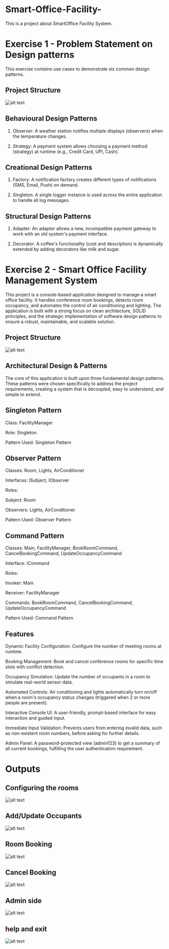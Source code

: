 # Smart-Office-Facility-
This is a project about SmartOffice Facility System.
# Exercise 1 - Problem Statement on Design patterns
This exercise contains use cases to demonstrate six common design patterns.

## Project Structure
![alt text](image.png)

## Behavioural Design Patterns
1. Observer: A weather station notifies multiple displays (observers) when the temperature changes.

2. Strategy: A payment system allows choosing a payment method (strategy) at runtime (e.g., Credit Card, UPI, Cash).

## Creational Design Patterns
1. Factory: A notification factory creates different types of notifications (SMS, Email, Push) on demand.

2. Singleton: A single logger instance is used across the entire application to handle all log messages.

## Structural Design Patterns
1. Adapter: An adapter allows a new, incompatible payment gateway to work with an old system's payment interface.

2. Decorator: A coffee's functionality (cost and description) is dynamically extended by adding decorators like milk and sugar.


# Exercise 2 - Smart Office Facility Management System
This project is a console-based application designed to manage a smart office facility. It handles conference room bookings, detects room occupancy, and automates the control of air conditioning and lighting. The application is built with a strong focus on clean architecture, SOLID principles, and the strategic implementation of software design patterns to ensure a robust, maintainable, and scalable solution.

## Project Structure
![alt text](image-1.png)

## Architectural Design & Patterns
The core of this application is built upon three fundamental design patterns. These patterns were chosen specifically to address the project requirements, creating a system that is decoupled, easy to understand, and simple to extend.

## Singleton Pattern
Class: FacilityManager

Role: Singleton

Pattern Used: Singleton Pattern

## Observer Pattern
Classes: Room, Lights, AirConditioner

Interfaces: ISubject, IObserver

Roles:

Subject: Room

Observers: Lights, AirConditioner

Pattern Used: Observer Pattern

## Command Pattern
Classes: Main, FacilityManager, BookRoomCommand, CancelBookingCommand, UpdateOccupancyCommand

Interface: ICommand

Roles:

Invoker: Main

Receiver: FacilityManager

Commands: BookRoomCommand, CancelBookingCommand, UpdateOccupancyCommand

Pattern Used: Command Pattern

## Features
Dynamic Facility Configuration: Configure the number of meeting rooms at runtime.

Booking Management: Book and cancel conference rooms for specific time slots with conflict detection.

Occupancy Simulation: Update the number of occupants in a room to simulate real-world sensor data.

Automated Controls: Air conditioning and lights automatically turn on/off when a room's occupancy status changes (triggered when 2 or more people are present).

Interactive Console UI: A user-friendly, prompt-based interface for easy interaction and guided input.

Immediate Input Validation: Prevents users from entering invalid data, such as non-existent room numbers, before asking for further details.

Admin Panel: A password-protected view (admin123) to get a summary of all current bookings, fulfilling the user authentication requirement.

# Outputs

## Configuring the rooms 
![alt text](<WhatsApp Image 2025-10-01 at 14.26.46_a2246ae5.jpg>)

## Add/Update Occupants
![alt text](<WhatsApp Image 2025-10-01 at 14.27.15_147d7d68.jpg>)

## Room Booking
![alt text](<WhatsApp Image 2025-10-01 at 14.27.48_e7cc6144.jpg>)
 
## Cancel Booking
![alt text](<WhatsApp Image 2025-10-01 at 14.28.37_3d1aa272.jpg>)

## Admin side
![alt text](<WhatsApp Image 2025-10-01 at 14.28.16_84a5c801.jpg>)

## help and exit
![alt text](<WhatsApp Image 2025-10-01 at 14.29.11_ab15b8ef.jpg>)